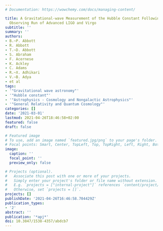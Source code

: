```yaml
---
# Documentation: https://wowchemy.com/docs/managing-content/

title: A Gravitational-wave Measurement of the Hubble Constant Following the Second
  Observing Run of Advanced LIGO and Virgo
subtitle: ''
summary: ''
authors:
- B.~P. Abbott
- R. Abbott
- T.~D. Abbott
- S. Abraham
- F. Acernese
- K. Ackley
- C. Adams
- R.~X. Adhikari
- V.~B. Adya
- et al
tags:
- '"Gravitational wave astronomy"'
- '"Hubble constant"'
- '"Astrophysics - Cosmology and Nongalactic Astrophysics"'
- '"General Relativity and Quantum Cosmology"'
categories: []
date: '2021-03-01'
lastmod: 2021-04-26T18:46:58+02:00
featured: false
draft: false

# Featured image
# To use, add an image named `featured.jpg/png` to your page's folder.
# Focal points: Smart, Center, TopLeft, Top, TopRight, Left, Right, BottomLeft, Bottom, BottomRight.
image:
  caption: ''
  focal_point: ''
  preview_only: false

# Projects (optional).
#   Associate this post with one or more of your projects.
#   Simply enter your project's folder or file name without extension.
#   E.g. `projects = ["internal-project"]` references `content/project/deep-learning/index.md`.
#   Otherwise, set `projects = []`.
projects: []
publishDate: '2021-04-26T16:46:58.704429Z'
publication_types:
- '2'
abstract: ''
publication: '*apj*'
doi: 10.3847/1538-4357/abdcb7
---
```

